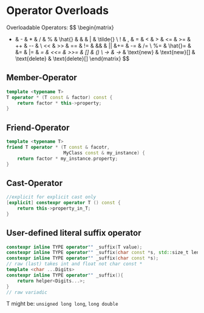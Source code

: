 # Operator Overloads
Overloadable Operators:
$$
\begin{matrix}
+ & - & * & / & \% & \hat{} & \& & | & \tilde{} \\
! & , & = & < & > & <= & >= & ++ & -- & \\
<< & >> & == & != & \&\& & || &+= & -= & /= \\
\%= & \hat{}= & \&= & |= & *= & <<= & >>= & [] & () \\
-> & ->* & \text{new} & \text{new}[] & \text{delete} & \text{delete}[]
\end{matrix}
$$
## Member-Operator
```C++
template <typename T>
T operator * (T const & factor) const {
	return factor * this->property;
}
```
## Friend-Operator
```C++
template <typename T>
friend T operator * (T const & facotr,
					 MyClass const & my_instance) {
	return factor * my_instance.property;
}
```
## Cast-Operator
```C++
//explicit for explicit cast only
[explicit] constexpr operator T () const {
	return this->property_in_T;
}
```
## User-defined literal suffix operator
```C++
constexpr inline TYPE operator"" _suffix(T value);
constexpr inline TYPE operator"" _suffix(char const *s, std::size_t len);
constexpr inline TYPE operator"" _suffix(char const *s);
// raw (last) takes int and float not char const *
template <char ...Digits>
constexpr inline TYPE operator"" _suffix(){
	return helper<Digits...>;
}
// raw variadic
```
T might be: `unsigned long long`, `long double`